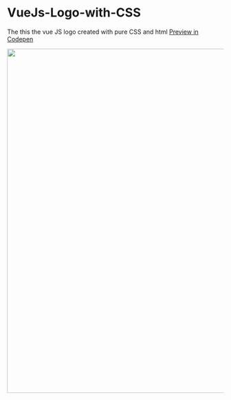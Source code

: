 # VueJs-Logo-with-CSS
The this the vue JS logo created with pure CSS and html
<a href="https://codepen.io/sirwhite/pen/zLEPpG">Preview in Codepen</a>
<p><img src="https://s3-us-west-2.amazonaws.com/i.cdpn.io/1741699.zLEPpG.b914e1cd-3efe-45a6-a2b5-b8a03fa57608.png" width="800" /></p>
